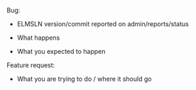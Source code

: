 Bug:
- ELMSLN version/commit reported on admin/reports/status

- What happens

- What you expected to happen

Feature request:
- What you are trying to do / where it should go

